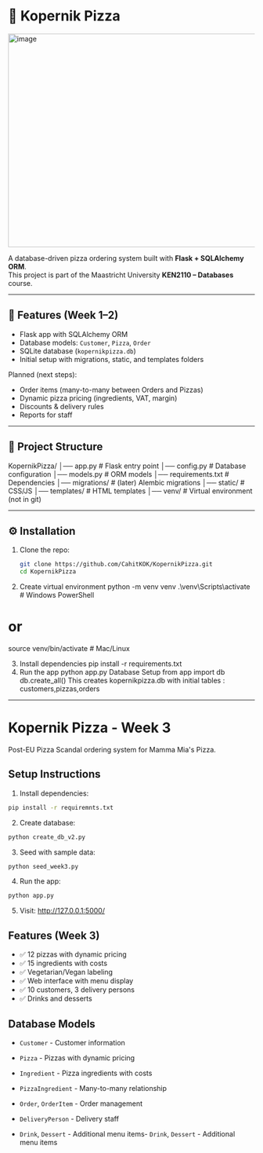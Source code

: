 # 🍕 Kopernik Pizza
<img width="686" height="435" alt="image" src="https://github.com/user-attachments/assets/cb7fea2a-8353-4fa5-bdce-4a424a8c2249" />


A database-driven pizza ordering system built with **Flask + SQLAlchemy ORM**.  
This project is part of the Maastricht University **KEN2110 – Databases** course.  

---

## 🚀 Features (Week 1–2)
- Flask app with SQLAlchemy ORM
- Database models: `Customer`, `Pizza`, `Order`
- SQLite database (`kopernikpizza.db`)
- Initial setup with migrations, static, and templates folders

Planned (next steps):
- Order items (many-to-many between Orders and Pizzas)
- Dynamic pizza pricing (ingredients, VAT, margin)
- Discounts & delivery rules
- Reports for staff

---

## 📂 Project Structure
KopernikPizza/
│── app.py # Flask entry point
│── config.py # Database configuration
│── models.py # ORM models
│── requirements.txt # Dependencies
│── migrations/ # (later) Alembic migrations
│── static/ # CSS/JS
│── templates/ # HTML templates
│── venv/ # Virtual environment (not in git)


---

## ⚙️ Installation

1. Clone the repo:
   ```bash
   git clone https://github.com/CahitKOK/KopernikPizza.git
   cd KopernikPizza
2. Create virtual environment
   python -m venv venv
.\venv\Scripts\activate    # Windows PowerShell
# or
source venv/bin/activate   # Mac/Linux

3. Install dependencies
   pip install -r requirements.txt
4. Run the app
   python app.py
Database Setup
from app import db
db.create_all()
This creates kopernikpizza.db with initial tables : customers,pizzas,orders

---

# Kopernik Pizza - Week 3

Post-EU Pizza Scandal ordering system for Mamma Mia's Pizza.

## Setup Instructions

1. Install dependencies:
```bash
pip install -r requiremnts.txt
```

2. Create database:
```bash
python create_db_v2.py
```

3. Seed with sample data:
```bash
python seed_week3.py
```

4. Run the app:
```bash
python app.py
```

5. Visit: http://127.0.0.1:5000/

## Features (Week 3)
- ✅ 12 pizzas with dynamic pricing
- ✅ 15 ingredients with costs
- ✅ Vegetarian/Vegan labeling
- ✅ Web interface with menu display
- ✅ 10 customers, 3 delivery persons
- ✅ Drinks and desserts

## Database Models
- `Customer` - Customer information
- `Pizza` - Pizzas with dynamic pricing
- `Ingredient` - Pizza ingredients with costs
- `PizzaIngredient` - Many-to-many relationship
- `Order`, `OrderItem` - Order management
- `DeliveryPerson` - Delivery staff

- `Drink`, `Dessert` - Additional menu items- `Drink`, `Dessert` - Additional menu items
